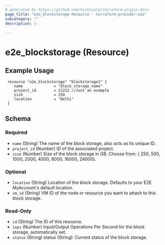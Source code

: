 ```yaml
---
# generated by https://github.com/hashicorp/terraform-plugin-docs
page_title: "e2e_blockstorage Resource - terraform-provider-e2e"
subcategory: ""
description: |-
  
---
```


# e2e_blockstorage (Resource)





<!-- schema generated by tfplugindocs -->

<!-- schema generated by tfplugindocs -->
## Example Usage
```hcl
 resource "e2e_blockstorage" "blockstorage1" {
	name              = "block_storage_name"
    project_id        = 21212 //Just an example
    size              = 250
    location          = "Delhi" 
 }
```
## Schema

### Required

- `name` (String) The name of the block storage, also acts as its unique ID.
- `project_id` (Number) ID of the associated project.
- `size` (Number) Size of the block storage in GB. Choose from: { 250, 500, 1000, 2000, 4000, 8000, 16000, 24000}.

### Optional

- `location` (String) Location of the block storage. Defaults to your E2E MyAccount's default location.
- `vm_id` (String) VM ID of the node or resource you want to attach to this block storage.

### Read-Only



- `id` (String) The ID of this resource.
- `iops` (Number) Input/Output Operations Per Second for the block storage, automatically set.
- `status` (String) status (String): Current status of the block storage.